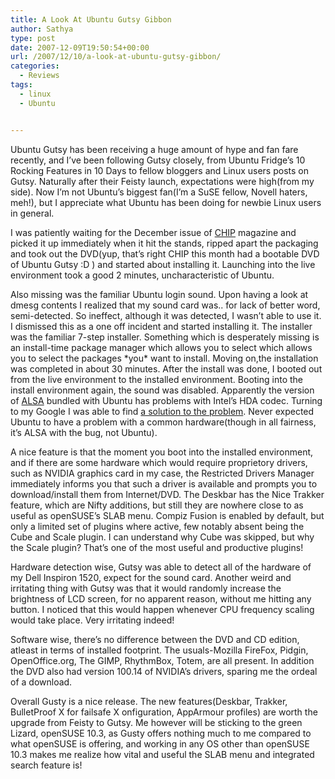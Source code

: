 ```yaml
---
title: A Look At Ubuntu Gutsy Gibbon
author: Sathya
type: post
date: 2007-12-09T19:50:54+00:00
url: /2007/12/10/a-look-at-ubuntu-gutsy-gibbon/
categories:
  - Reviews
tags:
  - linux
  - Ubuntu


---
```

Ubuntu Gutsy has been receiving a huge amount of hype and fan fare recently, and I&#8217;ve been following Gutsy closely, from Ubuntu Fridge&#8217;s 10 Rocking Features in 10 Days to fellow bloggers and Linux users posts on Gutsy. Naturally after their Feisty launch, expectations were high(from my side). Now I&#8217;m not Ubuntu&#8217;s biggest fan(I&#8217;m a SuSE fellow, Novell haters, meh!), but I appreciate what Ubuntu has been doing for newbie Linux users in general.
  
I was patiently waiting for the December issue of [CHIP][1] magazine and picked it up immediately when it hit the stands, ripped apart the packaging and took out the DVD(yup, that&#8217;s right CHIP this month had a bootable DVD of Ubuntu Gutsy :D ) and started about installing it. Launching into the live environment took a good 2 minutes, uncharacteristic of Ubuntu.
  
<!--more-->


  
Also missing was the familiar Ubuntu login sound. Upon having a look at dmesg contents I realized that my sound card was.. for lack of better word, semi-detected. So ineffect, although it was detected, I wasn&#8217;t able to use it. I dismissed this as a one off incident and started installing it. The installer was the familiar 7-step installer. Something which is desperately missing is an install-time package manager which allows you to select which allows you to select the packages \*you\* want to install. Moving on,the installation was completed in about 30 minutes. After the install was done, I booted out from the live environment to the installed environment. Booting into the install environment again, the sound was disabled. Apparently the version of [ALSA][2] bundled with Ubuntu has problems with Intel&#8217;s HDA codec. Turning to my Google I was able to find [a solution to the problem][3]. Never expected Ubuntu to have a problem with a common hardware(though in all fairness, it&#8217;s ALSA with the bug, not Ubuntu).

A nice feature is that the moment you boot into the installed environment, and if there are some hardware which would require proprietory drivers, such as NVIDIA graphics card in my case, the Restricted Drivers Manager immediately informs you that such a driver is available and prompts you to download/install them from Internet/DVD. The Deskbar has the Nice Trakker feature, which are Nifty additions, but still they are nowhere close to as useful as openSUSE&#8217;s SLAB menu. Compiz Fusion is enabled by default, but only a limited set of plugins where active, few notably absent being the Cube and Scale plugin. I can understand why Cube was skipped, but why the Scale plugin? That&#8217;s one of the most useful and productive plugins!

Hardware detection wise, Gutsy was able to detect all of the hardware of my Dell Inspiron 1520, expect for the sound card. Another weird and irritating thing with Gutsy was that it would randomly increase the brightness of LCD screen, for no apparent reason, without me hitting any button. I noticed that this would happen whenever CPU frequency scaling would take place. Very irritating indeed!

Software wise, there&#8217;s no difference between the DVD and CD edition, atleast in terms of installed footprint. The usuals-Mozilla FireFox, Pidgin, OpenOffice.org, The GIMP, RhythmBox, Totem, are all present. In addition the DVD also had version 100.14 of NVIDIA&#8217;s drivers, sparing me the ordeal of a download.

Overall Gusty is a nice release. The new features(Deskbar, Trakker, BulletProof X for failsafe X onfiguration, AppArmour profiles) are worth the upgrade from Feisty to Gutsy. Me however will be sticking to the green Lizard, openSUSE 10.3, as Gusty offers nothing much to me compared to what openSUSE is offering, and working in any OS other than openSUSE 10.3 makes me realize how vital and useful the SLAB menu and integrated search feature is!

 [1]: http://www.chip-india.com
 [2]: http://en.wikipedia.org/wiki/Advanced_Linux_Sound_Architecture
 [3]: http://sathyasays.com/2007/12/09/fixing-no-sound-bug-on-dell-inspiron-1520-in-ubuntu-gutsy/